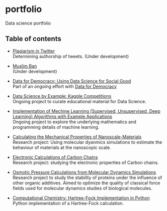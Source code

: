 # portfolio
Data science portfolio

## Table of contents
* [Plagiarism in Twitter](https://github.com/alejandrox1/tweet_authorship) <br/>
  Determining authorship of tweets. (Under development)
  
* [Muslim Ban](https://github.com/alejandrox1/muslin_ban) <br/>
  (Under development)
  
* [Data for Democracy: Using Data Science for Social Good](https://github.com/alejandrox1/tutorials) <br/>
  Part of an ongoing effort with [Data for Democracy](http://datafordemocracy.org/)
  
* [Data Science by Example: Kaggle Competitions](https://github.com/alejandrox1/kaggle) <br/>
  Ongoing project to curate educational material for Data Science.
  
* [Implementation of Mechine Learning (Supervised, Unsupervised, Deep Learning) Algorithms with Example Applications](https://github.com/alejandrox1/MachineLearning) <br/>
   Ongoing project to explore the underlying mathematics and programming details of machine learning.
   
* [Calculating the Mechanical Properties of Nanoscale-Materials](https://github.com/alejandrox1/poisson_lammps) <br/>
  Research project: Using molecular dyanmics simulations to estimate the behaviour of materials at the nanoscopic scale.
  
* [Electronic Calculations of Carbon Chains](https://github.com/alejandrox1/chains_nwchem) <br/>
  Research project: studying the electronic properties of Carbon chains.
  
* [Osmotic Pressure Calculations from Molecular Dynamics Simulations](https://github.com/alejandrox1/osmotic_pressure) <br/>
  Research project to study the stability of proteins under the influence of other organic additives. Aimed to optimize the quality of classical force fields used for molecular dynamics studies of biological molecules.
  
* [Computational Chemistry: Hartree-Fock Implementation in Python](https://github.com/alejandrox1/blog/tree/master/HF) <br/>
  Python implementation of a Hartree-Fock calculation.
